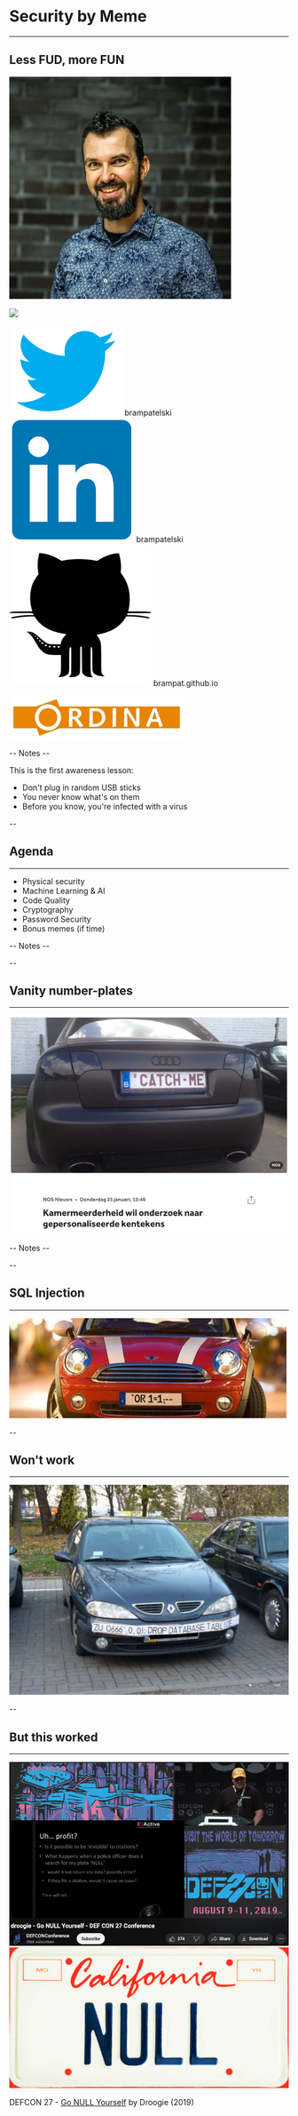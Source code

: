 
<!-- .slide: data-background="#FFFFFF" style="text-align: left; vertical-align: middle; color:white" color="#FFFFFF" -->
# Security by Meme<!-- .element style="color: #DB8831;" -->
<hr />

## Less FUD, more FUN<!-- .element style="color: #DB8831;" -->

![](./pics/brpa.jpg)<!-- .element style="position: fixed; top: 300px; left: 60px; height: 200px;"  -->

![](pics/meme/pizza_baby.gif)<!-- .element style="vertical-align: middle; background:none; border:none; box-shadow:none; position: fixed; bottom: 80px; right: 20px; width: 440px" -->

<span>![](./pics/twitter.png)<!-- .element style="vertical-align: middle; background:none; border:none; box-shadow:none; width: 30px;" --> brampatelski</span><!-- .element style="position: fixed; bottom: 110px; left: 20px; color: #333333;" -->
<span>![](pics/intro/linkedin.png)<!-- .element style="vertical-align: middle; background:none; border:none; box-shadow:none; width: 30px;" --> brampatelski</span><!-- .element style="position: fixed; bottom: 75px; left: 20px; color: #333333;" -->
<span>![](./pics/github.png)<!-- .element style="vertical-align: middle; background:none; border:none; box-shadow:none; width: 30px;" --> brampat.github.io</span><!-- .element style="position: fixed; bottom: 40px; left: 20px; color: #333333;" -->


![](./pics/ordina.jpeg)<!-- .element style="background:none; border:none; box-shadow:none; position: fixed; bottom: 10px; right: 20px; width: 150px;" -->

-- Notes --

This is the first awareness lesson:
* Don't plug in random USB sticks
* You never know what's on them
* Before you know, you're infected with a virus

--

## Agenda
<hr />


* Physical security
* Machine Learning & AI
* Code Quality
* Cryptography
* Password Security
* Bonus memes (if time)

-- Notes --


--

## Vanity number-plates
<hr />

![](./pics/meme/traffic/personalised_numberplates.png)<!-- .element class="center-xy" style="background:none; border:none; box-shadow:none; position: fixed; bottom: 0px; right: 0px; width: 700px;" -->


-- Notes --

--

## SQL Injection
<hr />

![](./pics/meme/injection/injection_number_plate.jpeg)<!-- .element class="center-xy" style="background:none; border:none; box-shadow:none; position: fixed; bottom: 0px; right: 0px; width: 700px;" -->

--

## Won't work
<hr />

![](./pics/meme/injection/SQL_injection.jpg)<!-- .element class="center-xy" style="background:none; border:none; box-shadow:none; position: fixed; bottom: 0px; right: 0px; width: 700px;" -->

--

## But this worked

<hr />

![](./pics/meme/injection/null_plate_video.png)<!-- .element style="background:none; border:none; box-shadow:none; position: fixed; bottom: 50px; right: 10px; width: 700px;" -->
![](./pics/meme/injection/null_plate.png)<!-- .element style="background:none; border:none; box-shadow:none; position: fixed; top: 120px; left: 10px; width: 400px;" -->

<span>DEFCON 27 - [Go NULL Yourself](https://www.youtube.com/watch?v=TwRE2QK1Ibc) by Droogie (2019)</span><!-- .element style="font-size: 30px; box-shadow:none; position: fixed; bottom: 10px; left: 10px;" -->
